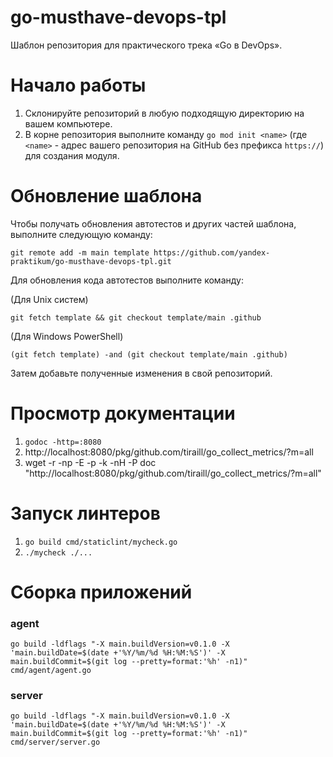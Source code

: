 # go-musthave-devops-tpl

Шаблон репозитория для практического трека «Go в DevOps».

# Начало работы

1. Склонируйте репозиторий в любую подходящую директорию на вашем компьютере.
2. В корне репозитория выполните команду `go mod init <name>` (где `<name>` - адрес вашего репозитория на GitHub без префикса `https://`) для создания модуля.

# Обновление шаблона

Чтобы получать обновления автотестов и других частей шаблона, выполните следующую команду:

```
git remote add -m main template https://github.com/yandex-praktikum/go-musthave-devops-tpl.git
```

Для обновления кода автотестов выполните команду:

(Для Unix систем)

```
git fetch template && git checkout template/main .github
```

(Для Windows PowerShell)

```
(git fetch template) -and (git checkout template/main .github)
```

Затем добавьте полученные изменения в свой репозиторий.


# Просмотр документации

1. `godoc -http=:8080`
2. http://localhost:8080/pkg/github.com/tiraill/go_collect_metrics/?m=all
3. wget -r -np -E -p -k -nH -P doc "http://localhost:8080/pkg/github.com/tiraill/go_collect_metrics/?m=all"

# Запуск линтеров

1. `go build cmd/staticlint/mycheck.go`
2. `./mycheck ./...`

# Сборка приложений

### agent
`go build -ldflags "-X main.buildVersion=v0.1.0 -X 'main.buildDate=$(date +'%Y/%m/%d %H:%M:%S')' -X main.buildCommit=$(git log --pretty=format:'%h' -n1)" cmd/agent/agent.go`

### server
`go build -ldflags "-X main.buildVersion=v0.1.0 -X 'main.buildDate=$(date +'%Y/%m/%d %H:%M:%S')' -X main.buildCommit=$(git log --pretty=format:'%h' -n1)" cmd/server/server.go`